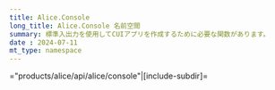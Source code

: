 ```yaml
---
title: Alice.Console
long_title: Alice.Console 名前空間
summary: 標準入出力を使用してCUIアプリを作成するために必要な関数があります。
date : 2024-07-11
mt_type: namespace
---
```


="products/alice/api/alice/console"|[include-subdir]=